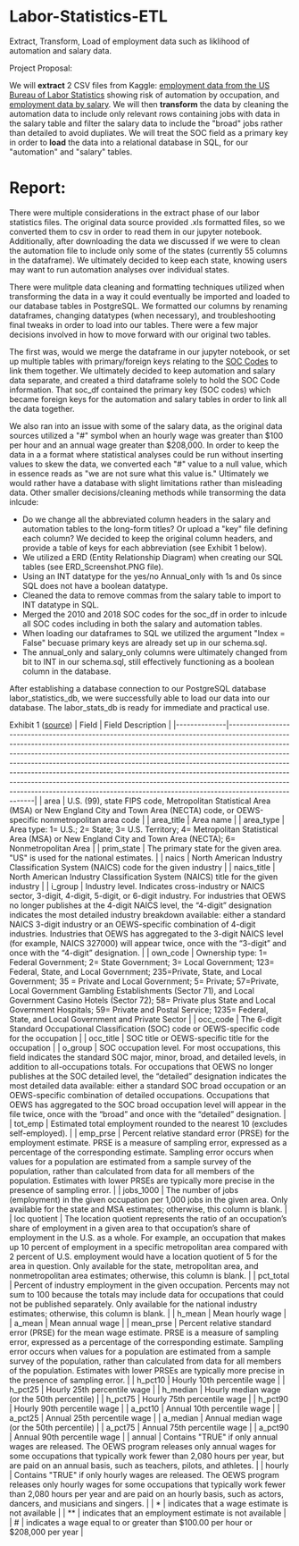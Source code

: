 # Labor-Statistics-ETL
Extract, Transform, Load of employment data such as liklihood of automation and salary data. 

Project Proposal: 

We will **extract** 2 CSV files from Kaggle: [employment data from the US Bureau of Labor Statistics](https://www.kaggle.com/andrewmvd/occupation-salary-and-likelihood-of-automation) showing risk of automation by occupation, and [employment data by salary](https://www.kaggle.com/andrewmvd/occupation-salary-and-likelihood-of-automation?select=occupation_salary.xlsx). We will then **transform** the data by cleaning the automation data to include only relevant rows containing jobs with data in the salary table and filter the salary data to include the "broad" jobs rather than detailed to avoid dupliates. We will treat the SOC field as a primary key in order to **load** the data into a relational database in SQL, for our "automation" and "salary" tables.
 
# Report:


There were multiple considerations in the extract phase of our labor statistics files. The original data source provided .xls formatted files, so we converted them to csv in order to read them in our jupyter notebook. Additionally, after downloading the data we discussed if we were to clean the automation file to include only some of the states (currently 55 columns in the dataframe). We ultimately decided to keep each state, knowing users may want to run automation analyses over individual states. 

There were mulitple data cleaning and formatting techniques utilized when transforming the data in a way it could eventually be imported and loaded to our database tables in PostgreSQL. We formatted our columns by renaming dataframes, changing datatypes (when necessary), and troubleshooting final tweaks in order to load into our tables. There were a few major decisions involved in how to move forward with our original two tables. 

The first was, would we merge the dataframe in our jupyter notebook, or set up multiple tables with primary/foreign keys relating to the [SOC Codes](https://www.bls.gov/soc/) to link them together. We ultimately decided to keep automation and salary data separate, and created a third dataframe solely to hold the SOC Code information. That soc_df contained the primary key (SOC codes) which became foreign keys for the automation and salary tables in order to link all the data together. 

We also ran into an issue with some of the salary data, as the original data sources utilized a "#" symbol when an hourly wage was greater than $100 per hour and an annual wage greater than $208,000. In order to keep the data in a a format where statistical analyses could be run without inserting values to skew the data, we converted each "#" value to a null value, which in essence reads as "we are not sure what this value is." Ultimately we would rather have a database with slight limitations rather than misleading data. Other smaller decisions/cleaning methods while transorming the data inlcude:

- Do we change all the abbreviated column headers in the salary and automation tables to the long-form titles? Or upload a "key" file defining each column? We decided to keep the original column headers, and provide a table of keys for each abbreviation (see Exhibit 1 below). 
- We utilized a ERD (Entity Relationship Diagram) when creating our SQL tables (see ERD_Screenshot.PNG file).
- Using an INT datatype for the yes/no Annual_only with 1s and 0s since SQL does not have a boolean datatype.
- Cleaned the data to remove commas from the salary table to import to INT datatype in SQL.
- Merged the 2010 and 2018 SOC codes for the soc_df in order to inlcude all SOC codes including in both the salary and automation tables.
- When loading our dataframes to SQL we utilized the argument "Index = False" becuase primary keys are already set up in our schema.sql.
- The annual_only and salary_only columns were ultimately changed from bit to INT in our schema.sql, still effectively functioning as a boolean column in the database.

After establishing a database connection to our PostgreSQL database labor_statistics_db, we were successfully able to load our data into our database. The labor_stats_db is ready for immediate and practical use. 

Exhibit 1 ([source](www.bls.gov/oes))
| Field        | Field Description                                                                                                                                                                                                                                                                                                                                                                                                                                                                                                                                                                        |
|--------------|------------------------------------------------------------------------------------------------------------------------------------------------------------------------------------------------------------------------------------------------------------------------------------------------------------------------------------------------------------------------------------------------------------------------------------------------------------------------------------------------------------------------------------------------------------------------------------------|
| area         | U.S. (99), state FIPS code, Metropolitan Statistical Area (MSA) or New England City and Town Area (NECTA) code, or OEWS-specific nonmetropolitan area code                                                                                                                                                                                                                                                                                                                                                                                                                               |
| area_title   | Area name                                                                                                                                                                                                                                                                                                                                                                                                                                                                                                                                                                                |
| area_type    | Area type: 1= U.S.; 2= State; 3= U.S. Territory; 4= Metropolitan Statistical Area (MSA) or New England City and Town Area (NECTA); 6= Nonmetropolitan Area                                                                                                                                                                                                                                                                                                                                                                                                                               |
| prim_state   | The primary state for the given area. "US" is used for the national estimates.                                                                                                                                                                                                                                                                                                                                                                                                                                                                                                           |
| naics        | North American Industry Classification System (NAICS) code for the given industry                                                                                                                                                                                                                                                                                                                                                                                                                                                                                                        |
| naics_title  | North American Industry Classification System (NAICS) title for the given industry                                                                                                                                                                                                                                                                                                                                                                                                                                                                                                       |
| i_group      | Industry level. Indicates cross-industry or NAICS sector, 3-digit, 4-digit, 5-digit, or 6-digit industry. For industries that OEWS no longer publishes at the 4-digit NAICS level, the “4-digit” designation indicates the most detailed industry breakdown available: either a standard NAICS 3-digit industry or an OEWS-specific combination of 4-digit industries. Industries that OEWS has aggregated to the 3-digit NAICS level (for example, NAICS 327000) will appear twice, once with the “3-digit” and once with the “4-digit” designation.                                    |
| own_code     | Ownership type: 1= Federal Government; 2= State Government; 3= Local Government; 123= Federal, State, and Local Government; 235=Private, State, and Local Government; 35 = Private and Local Government; 5= Private; 57=Private, Local Government Gambling Establishments (Sector 71), and Local Government Casino Hotels (Sector 72); 58= Private plus State and Local Government Hospitals; 59= Private and Postal Service; 1235= Federal, State, and Local Government and Private Sector                                                                                              |
| occ_code     | The 6-digit Standard Occupational Classification (SOC) code or OEWS-specific code for the occupation                                                                                                                                                                                                                                                                                                                                                                                                                                                                                     |
| occ_title    | SOC title or OEWS-specific title for the occupation                                                                                                                                                                                                                                                                                                                                                                                                                                                                                                                                      |
| o_group      | SOC occupation level. For most occupations, this field indicates the standard SOC major, minor, broad, and detailed levels, in addition to all-occupations totals. For occupations that OEWS no longer publishes at the SOC detailed level, the “detailed” designation indicates the most detailed data available: either a standard SOC broad occupation or an OEWS-specific combination of detailed occupations. Occupations that OEWS has aggregated to the SOC broad occupation level will appear in the file twice, once with the “broad” and once with the “detailed” designation. |
| tot_emp      | Estimated total employment rounded to the nearest 10 (excludes self-employed).                                                                                                                                                                                                                                                                                                                                                                                                                                                                                                           |
| emp_prse     | Percent relative standard error (PRSE) for the employment estimate. PRSE is a measure of sampling error, expressed as a percentage of the corresponding estimate. Sampling error occurs when values for a population are estimated from a sample survey of the population, rather than calculated from data for all members of the population. Estimates with lower PRSEs are typically more precise in the presence of sampling error.                                                                                                                                                  |
| jobs_1000    | The number of jobs (employment) in the given occupation per 1,000 jobs in the given area. Only available for the state and MSA estimates; otherwise, this column is blank.                                                                                                                                                                                                                                                                                                                                                                                                               |
| loc quotient | The location quotient represents the ratio of an occupation’s share of employment in a given area to that occupation’s share of employment in the U.S. as a whole. For example, an occupation that makes up 10 percent of employment in a specific metropolitan area compared with 2 percent of U.S. employment would have a location quotient of 5 for the area in question. Only available for the state, metropolitan area, and nonmetropolitan area estimates; otherwise, this column is blank.                                                                                      |
| pct_total    | Percent of industry employment in the given occupation. Percents may not sum to 100 because the totals may include data for occupations that could not be published separately. Only available for the national industry estimates; otherwise, this column is blank.                                                                                                                                                                                                                                                                                                                     |
| h_mean       | Mean hourly wage                                                                                                                                                                                                                                                                                                                                                                                                                                                                                                                                                                         |
| a_mean       | Mean annual wage                                                                                                                                                                                                                                                                                                                                                                                                                                                                                                                                                                         |
| mean_prse    | Percent relative standard error (PRSE) for the mean wage estimate. PRSE is a measure of sampling error, expressed as a percentage of the corresponding estimate. Sampling error occurs when values for a population are estimated from a sample survey of the population, rather than calculated from data for all members of the population. Estimates with lower PRSEs are typically more precise in the presence of sampling error.                                                                                                                                                   |
| h_pct10      | Hourly 10th percentile wage                                                                                                                                                                                                                                                                                                                                                                                                                                                                                                                                                              |
| h_pct25      | Hourly 25th percentile wage                                                                                                                                                                                                                                                                                                                                                                                                                                                                                                                                                              |
| h_median     | Hourly median wage (or the 50th percentile)                                                                                                                                                                                                                                                                                                                                                                                                                                                                                                                                              |
| h_pct75      | Hourly 75th percentile wage                                                                                                                                                                                                                                                                                                                                                                                                                                                                                                                                                              |
| h_pct90      | Hourly 90th percentile wage                                                                                                                                                                                                                                                                                                                                                                                                                                                                                                                                                              |
| a_pct10      | Annual 10th percentile wage                                                                                                                                                                                                                                                                                                                                                                                                                                                                                                                                                              |
| a_pct25      | Annual 25th percentile wage                                                                                                                                                                                                                                                                                                                                                                                                                                                                                                                                                              |
| a_median     | Annual median wage (or the 50th percentile)                                                                                                                                                                                                                                                                                                                                                                                                                                                                                                                                              |
| a_pct75      | Annual 75th percentile wage                                                                                                                                                                                                                                                                                                                                                                                                                                                                                                                                                              |
| a_pct90      | Annual 90th percentile wage                                                                                                                                                                                                                                                                                                                                                                                                                                                                                                                                                              |
| annual       | Contains "TRUE" if only annual wages are released. The OEWS program releases only annual wages for some occupations that typically work fewer than 2,080 hours per year, but are paid on an annual basis, such as teachers, pilots, and athletes.                                                                                                                                                                                                                                                                                                                                        |
| hourly       | Contains "TRUE" if only hourly wages are released. The OEWS program releases only hourly wages for some occupations that typically work fewer than 2,080 hours per year and are paid on an hourly basis, such as actors, dancers, and musicians and singers.                                                                                                                                                                                                                                                                                                                             |
| *            |  indicates that a wage estimate is not available                                                                                                                                                                                                                                                                                                                                                                                                                                                                                                                                         |
| **           | indicates that an employment estimate is not available                                                                                                                                                                                                                                                                                                                                                                                                                                                                                                                                   |
| #            | indicates a wage equal to or greater than $100.00 per hour or $208,000 per year                                                                                                                                                                                                                                                                                                                                                                                                                                                                                                          |

